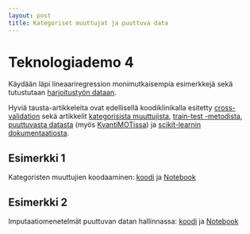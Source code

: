 ```yaml
---
layout: post
title: Kategoriset muuttujat ja puuttuva data
---
```


# Teknologiademo 4 #

Käydään läpi lineaariregression monimutkaisempia esimerkkejä sekä tutustutaan [harjoitustyön dataan](https://www.insideairbnb.com).

Hyviä tausta-artikkeleita ovat edellisellä koodiklinikalla esitetty [cross-validation](https://towardsdatascience.com/cross-validation-code-visualization-kind-of-fun-b9741baea1f8) sekä artikkelit [kategorisista muuttujista](http://pbpython.com/categorical-encoding.html), [train-test -metodista](https://towardsdatascience.com/train-test-split-and-cross-validation-in-python-80b61beca4b6), [puuttuvasta datasta](https://medium.com/ibm-data-science-experience/missing-data-conundrum-exploration-and-imputation-techniques-9f40abe0fd87) (myös [KvantiMOTissa](https://www.fsd.uta.fi/menetelmaopetus/puuttuvat/puuttuvat.html)) ja [scikit-learnin dokumentaatiosta](https://pandas.pydata.org/pandas-docs/stable/missing_data.html).

## Esimerkki 1 ##

Kategoristen muuttujien koodaaminen:
[koodi](https://github.com/jodatut/2019-02/blob/master/koodiesimerkit/linear-regression-cleaning/linreg_labels.py) ja
[Notebook](https://github.com/jodatut/demos-and-examples/blob/master/linear-regression-cleaning/labels-in-linear-regression.ipynb)

## Esimerkki 2 ##

Imputaatiomenetelmät puuttuvan datan  hallinnassa:
[koodi](https://github.com/jodatut/2019-02/blob/master/koodiesimerkit/linear-regression-cleaning/linreg_imputation.py) ja
[Notebook](https://github.com/jodatut/demos-and-examples/blob/master/linear-regression-cleaning/data-imputation-for-linear-regression.ipynb)
